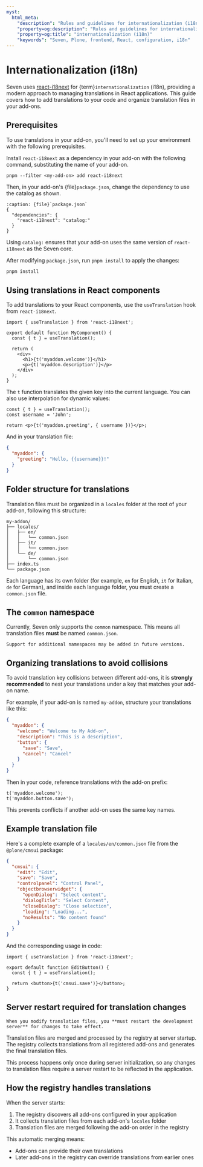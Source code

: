 ```yaml
---
myst:
  html_meta:
    "description": "Rules and guidelines for internationalization (i18n) in Seven."
    "property=og:description": "Rules and guidelines for internationalization (i18n) in Seven."
    "property=og:title": "internationalization (i18n)"
    "keywords": "Seven, Plone, frontend, React, configuration, i18n"
---
```


# Internationalization (i18n)

Seven uses [react-i18next](https://react.i18next.com/) for {term}`internationalization` (i18n), providing a modern approach to managing translations in React applications.
This guide covers how to add translations to your code and organize translation files in your add-ons.

## Prerequisites

To use translations in your add-on, you'll need to set up your environment with the following prerequisites.

Install `react-i18next` as a dependency in your add-on with the following command, substituting the name of your add-on.

```shell
pnpm --filter <my-add-on> add react-i18next
```

Then, in your add-on's {file}`package.json`, change the dependency to use the catalog as shown.

```{code-block} json
:caption: {file}`package.json`
{
  "dependencies": {
    "react-i18next": "catalog:"
  }
}
```

Using `catalog:` ensures that your add-on uses the same version of `react-i18next` as the Seven core.

After modifying `package.json`, run `pnpm install` to apply the changes:

```bash
pnpm install
```

## Using translations in React components

To add translations to your React components, use the `useTranslation` hook from `react-i18next`.

```tsx
import { useTranslation } from 'react-i18next';

export default function MyComponent() {
  const { t } = useTranslation();

  return (
    <div>
      <h1>{t('myaddon.welcome')}</h1>
      <p>{t('myaddon.description')}</p>
    </div>
  );
}
```

The `t` function translates the given key into the current language.
You can also use interpolation for dynamic values:

```tsx
const { t } = useTranslation();
const username = 'John';

return <p>{t('myaddon.greeting', { username })}</p>;
```

And in your translation file:

```json
{
  "myaddon": {
    "greeting": "Hello, {{username}}!"
  }
}
```

## Folder structure for translations

Translation files must be organized in a `locales` folder at the root of your add-on, following this structure:

```text
my-addon/
├── locales/
│   ├── en/
│   │   └── common.json
│   ├── it/
│   │   └── common.json
│   └── de/
│       └── common.json
├── index.ts
└── package.json
```

Each language has its own folder (for example, `en` for English, `it` for Italian, `de` for German), and inside each language folder, you must create a `common.json` file.

## The `common` namespace

Currently, Seven only supports the `common` namespace.
This means all translation files **must** be named `common.json`.

```{note}
Support for additional namespaces may be added in future versions.
```

## Organizing translations to avoid collisions

To avoid translation key collisions between different add-ons, it is **strongly recommended** to nest your translations under a key that matches your add-on name.

For example, if your add-on is named `my-addon`, structure your translations like this:

```json
{
  "myaddon": {
    "welcome": "Welcome to My Add-on",
    "description": "This is a description",
    "button": {
      "save": "Save",
      "cancel": "Cancel"
    }
  }
}
```

Then in your code, reference translations with the add-on prefix:

```tsx
t('myaddon.welcome');
t('myaddon.button.save');
```

This prevents conflicts if another add-on uses the same key names.

## Example translation file

Here's a complete example of a `locales/en/common.json` file from the `@plone/cmsui` package:

```json
{
  "cmsui": {
    "edit": "Edit",
    "save": "Save",
    "controlpanel": "Control Panel",
    "objectbrowserwidget": {
      "openDialog": "Select content",
      "dialogTitle": "Select Content",
      "closeDialog": "Close selection",
      "loading": "Loading...",
      "noResults": "No content found"
    }
  }
}
```

And the corresponding usage in code:

```tsx
import { useTranslation } from 'react-i18next';

export default function EditButton() {
  const { t } = useTranslation();

  return <button>{t('cmsui.save')}</button>;
}
```

## Server restart required for translation changes

```{important}
When you modify translation files, you **must restart the development server** for changes to take effect.
```

Translation files are merged and processed by the registry at server startup.
The registry collects translations from all registered add-ons and generates the final translation files.

This process happens only once during server initialization, so any changes to translation files require a server restart to be reflected in the application.

## How the registry handles translations

When the server starts:

1. The registry discovers all add-ons configured in your application
2. It collects translation files from each add-on's `locales` folder
3. Translation files are merged following the add-on order in the registry

This automatic merging means:

- Add-ons can provide their own translations
- Later add-ons in the registry can override translations from earlier ones
